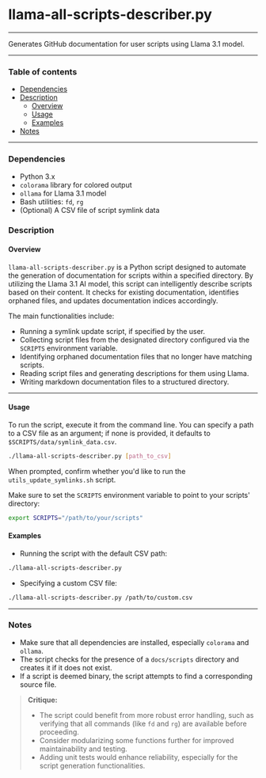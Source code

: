 # llama-all-scripts-describer.py

---

Generates GitHub documentation for user scripts using Llama 3.1 model.

---

### Table of contents

- [Dependencies](#dependencies)
- [Description](#description)
    - [Overview](#overview)
    - [Usage](#usage)
    - [Examples](#examples)
- [Notes](#notes)

---

<a name="dependencies" />

### Dependencies

- Python 3.x
- `colorama` library for colored output
- `ollama` for Llama 3.1 model
- Bash utilities: `fd`, `rg`
- (Optional) A CSV file of script symlink data

<a name="description" />

### Description

<a name="overview" />

#### Overview

`llama-all-scripts-describer.py` is a Python script designed to automate the generation of documentation for scripts within a specified directory. By utilizing the Llama 3.1 AI model, this script can intelligently describe scripts based on their content. It checks for existing documentation, identifies orphaned files, and updates documentation indices accordingly.

The main functionalities include:
- Running a symlink update script, if specified by the user.
- Collecting script files from the designated directory configured via the `SCRIPTS` environment variable.
- Identifying orphaned documentation files that no longer have matching scripts.
- Reading script files and generating descriptions for them using Llama.
- Writing markdown documentation files to a structured directory.

---

<a name="usage" />

#### Usage

To run the script, execute it from the command line. You can specify a path to a CSV file as an argument; if none is provided, it defaults to `$SCRIPTS/data/symlink_data.csv`.

```bash
./llama-all-scripts-describer.py [path_to_csv]
```

When prompted, confirm whether you'd like to run the `utils_update_symlinks.sh` script.

Make sure to set the `SCRIPTS` environment variable to point to your scripts' directory:

```bash
export SCRIPTS="/path/to/your/scripts"
```

<a name="examples" />

#### Examples

- Running the script with the default CSV path:

```bash
./llama-all-scripts-describer.py
```

- Specifying a custom CSV file:

```bash
./llama-all-scripts-describer.py /path/to/custom.csv
```

---

<a name="notes" />

### Notes

- Make sure that all dependencies are installed, especially `colorama` and `ollama`.
- The script checks for the presence of a `docs/scripts` directory and creates it if it does not exist.
- If a script is deemed binary, the script attempts to find a corresponding source file.

> **Critique:** 
> - The script could benefit from more robust error handling, such as verifying that all commands (like `fd` and `rg`) are available before proceeding. 
> - Consider modularizing some functions further for improved maintainability and testing. 
> - Adding unit tests would enhance reliability, especially for the script generation functionalities.